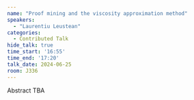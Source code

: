 ```yaml
---
name: "Proof mining and the viscosity approximation method"
speakers:
  - "Laurentiu Leustean"
categories:
  - Contributed Talk
hide_talk: true
time_start: '16:55'
time_end: '17:20'
talk_date: 2024-06-25
room: J336
---
```


Abstract TBA
